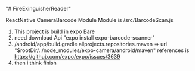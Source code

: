 "# FireExinguisherReader" 

ReactNative CameraBarcode Module
Module is /src/BarcodeScan.js

1. This project is build in expo Bare
2. need download Api "expo install expo-barcode-scanner"
3. /android/app/build.gradle  allprojects.repositories.maven => url "$rootDir/../node_modules/expo-camera/android/maven" references is https://github.com/expo/expo/issues/3639
4. then i think finish
